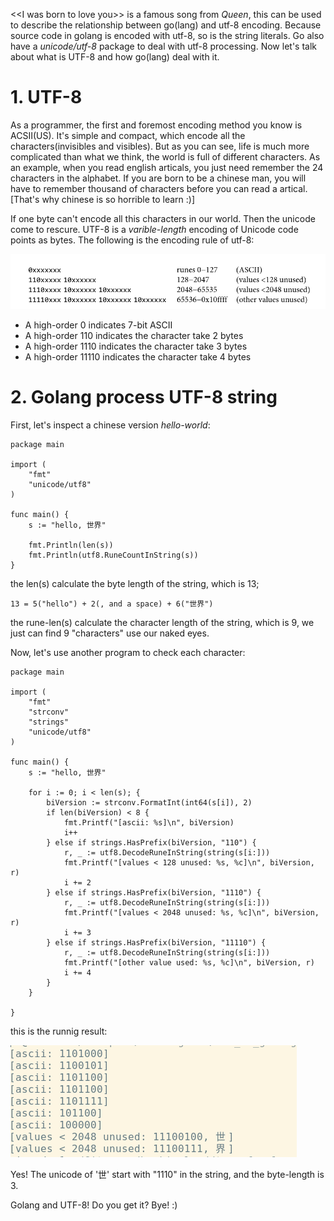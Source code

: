 \<\<I was born to love you\>\> is a famous song from *Queen*, this can be used to
describe the relationship between go(lang) and utf-8 encoding. Because source code 
in golang is encoded with utf-8, so is the string literals. Go also have a
*unicode/utf-8* package to deal with utf-8 processing. Now let's talk about what 
is UTF-8 and how go(lang) deal with it.

# 1. UTF-8
As a programmer, the first and foremost encoding method you know is ACSII(US).
It's simple and compact, which encode all the characters(invisibles and visibles). 
But as you can see, life is much more complicated than what we think, the world
is full of different characters. As an example, when you read english articals,
you just need remember the 24 characters in the alphabet. If you are born to be
a chinese man, you will have to remember thousand of characters before you can
read a artical. [That's why chinese is so horrible to learn :)]

If one byte can't encode all this characters in our world. Then the unicode come 
to rescure. UTF-8 is a *varible-length* encoding of Unicode code points as bytes.
The following is the encoding rule of utf-8:

![interface var](/assets/unicode/utf8-internal-encoding.png)<br>

+ A high-order 0 indicates 7-bit ASCII
+ A high-order 110 indicates the character take 2 bytes
+ A high-order 1110 indicates the character take 3 bytes
+ A high-order 11110 indicates the character take 4 bytes

# 2. Golang process UTF-8 string
First, let's inspect a chinese version *hello-world*:
```
package main

import (
	"fmt"
	"unicode/utf8"
)

func main() {
	s := "hello, 世界"

	fmt.Println(len(s))
	fmt.Println(utf8.RuneCountInString(s))
}
```
the len(s) calculate the byte length of the string, which is 13;
```
13 = 5("hello") + 2(, and a space) + 6("世界")
```
the rune-len(s) calculate the character length of the string, which is 9, we just 
can find 9 "characters" use our naked eyes.

Now, let's use another program to check each character:
```
package main

import (
	"fmt"
	"strconv"
	"strings"
	"unicode/utf8"
)

func main() {
	s := "hello, 世界"

	for i := 0; i < len(s); {
		biVersion := strconv.FormatInt(int64(s[i]), 2)
		if len(biVersion) < 8 {
			fmt.Printf("[ascii: %s]\n", biVersion)
			i++
		} else if strings.HasPrefix(biVersion, "110") {
			r, _ := utf8.DecodeRuneInString(string(s[i:]))
			fmt.Printf("[values < 128 unused: %s, %c]\n", biVersion, r)
			i += 2
		} else if strings.HasPrefix(biVersion, "1110") {
			r, _ := utf8.DecodeRuneInString(string(s[i:]))
			fmt.Printf("[values < 2048 unused: %s, %c]\n", biVersion, r)
			i += 3
		} else if strings.HasPrefix(biVersion, "11110") {
			r, _ := utf8.DecodeRuneInString(string(s[i:]))
			fmt.Printf("[other value used: %s, %c]\n", biVersion, r)
			i += 4
		}
	}

}
```
this is the runnig result:

![interface var](/assets/unicode/utf8-running-result.png)<br>

Yes! The unicode of '世' start with "1110" in the string, and the byte-length is 3.

Golang and UTF-8! Do you get it? Bye! :)
